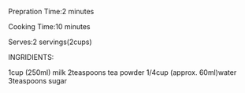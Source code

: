 Prepration Time:2 minutes

Cooking Time:10 minutes

Serves:2 servings(2cups)


INGRIDIENTS:

1cup (250ml) milk
2teaspoons tea powder
1/4cup (approx. 60ml)water
3teaspoons sugar
